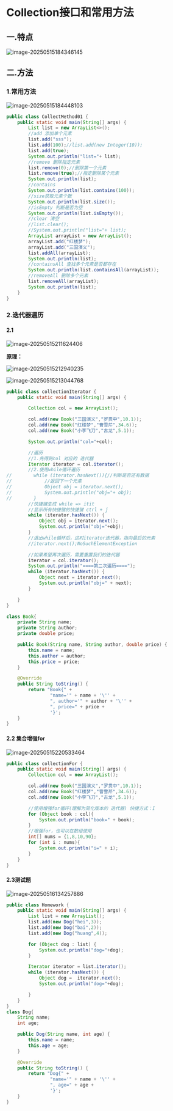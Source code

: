 # Collection接口和常用方法

## 一.特点

![image-20250515184346145](C:\Users\24709\AppData\Roaming\Typora\typora-user-images\image-20250515184346145.png)





## 二.方法

### 1.常用方法

![image-20250515184448103](C:\Users\24709\AppData\Roaming\Typora\typora-user-images\image-20250515184448103.png)

```java
public class CollectMethod01 {
    public static void main(String[] args) {
        List list = new ArrayList<>();
        //add 添加单个元素
        list.add("sss");
        list.add(100);//list.add(new Integer(10));
        list.add(true);
        System.out.println("list="+ list);
        //remove 删除指定元素
        list.remove(0);//删除第一个元素
        list.remove(true);//指定删除某个元素
        System.out.println(list);
        //contains
        System.out.println(list.contains(100));
        //size获取元素个数
        System.out.println(list.size());
        //isEmpty 判断是否为空
        System.out.println(list.isEmpty());
        //clear 清空
        //list.clear();
        //System.out.println("list="+ list);
        ArrayList arrayList = new ArrayList();
        arrayList.add("红楼梦");
        arrayList.add("三国演义");
        list.addAll(arrayList);
        System.out.println(list);
        //containsAll 查找多个元素是否都存在
        System.out.println(list.containsAll(arrayList));
        //removeAll 删除多个元素
        list.removeAll(arrayList);
        System.out.println(list);
    }
}
```



### 2.迭代器遍历

#### 2.1

![image-20250515211624406](C:\Users\24709\AppData\Roaming\Typora\typora-user-images\image-20250515211624406.png)

**原理：**

![image-20250515212940235](C:\Users\24709\AppData\Roaming\Typora\typora-user-images\image-20250515212940235.png)

![image-20250515213044768](C:\Users\24709\AppData\Roaming\Typora\typora-user-images\image-20250515213044768.png)



```java
public class collectionIterator {
    public static void main(String[] args) {

        Collection col = new ArrayList();

        col.add(new Book("三国演义","罗贯中",10.1));
        col.add(new Book("红楼梦","曹雪芹",34.6));
        col.add(new Book("小李飞刀","古龙",5.1));

        System.out.println("col="+col);

        //遍历
        //1.先得到col 对应的 迭代器
        Iterator iterator = col.iterator();
        //2.使用while循环遍历
//        while (iterator.hasNext()){//判断是否还有数据
//            //返回下一个元素
//            Object obj = iterator.next();
//            System.out.println("obj="+ obj);
//        }
        //快捷键生成 while => itit
        //显示所有快捷键的快捷键 ctrl + j
        while (iterator.hasNext()) {
            Object obj = iterator.next();
            System.out.println("obj="+obj);
        }
        //退出while循环后，这时iterator迭代器，指向最后的元素
        //iterator.next();NoSuchElementException

        //如果希望再次遍历，需要重置我们的迭代器
        iterator = col.iterator();
        System.out.println("====第二次遍历====");
        while (iterator.hasNext()) {
            Object next = iterator.next();
            System.out.println("obj=" + next);
        }

    }
}

class Book{
    private String name;
    private String author;
    private double price;

    public Book(String name, String author, double price) {
        this.name = name;
        this.author = author;
        this.price = price;
    }

    @Override
    public String toString() {
        return "Book{" +
                "name='" + name + '\'' +
                ", author='" + author + '\'' +
                ", price=" + price +
                '}';
    }
}

```



#### 2.2 集合增强for

![image-20250515220533464](C:\Users\24709\AppData\Roaming\Typora\typora-user-images\image-20250515220533464.png)

```java
public class collectionFor {
    public static void main(String[] args) {
        Collection col = new ArrayList();

        col.add(new Book("三国演义","罗贯中",10.1));
        col.add(new Book("红楼梦","曹雪芹",34.6));
        col.add(new Book("小李飞刀","古龙",5.1));

        //使用增强for循环(理解为简化版本的 迭代器) 快捷方式：I
        for (Object book : col){
            System.out.println("book=" + book);
        }
        //增强for，也可以在数组使用
        int[] nums = {1,8,10,90};
        for (int i : nums){
            System.out.println("i=" + i);
        }
    }
}
```



#### 2.3测试题

![image-20250516134257886](C:\Users\24709\AppData\Roaming\Typora\typora-user-images\image-20250516134257886.png)

```java
public class Homework {
    public static void main(String[] args) {
        List list = new ArrayList();
        list.add(new Dog("hei",3));
        list.add(new Dog("bai",2));
        list.add(new Dog("huang",4));

        for (Object dog : list) {
            System.out.println("dog="+dog);
        }

        Iterator iterator = list.iterator();
        while (iterator.hasNext()) {
            Object dog =  iterator.next();
            System.out.println("dog="+dog);

        }
    }
}
class Dog{
    String name;
    int age;

    public Dog(String name, int age) {
        this.name = name;
        this.age = age;
    }

    @Override
    public String toString() {
        return "Dog{" +
                "name='" + name + '\'' +
                ", age=" + age +
                '}';
    }
}
```

